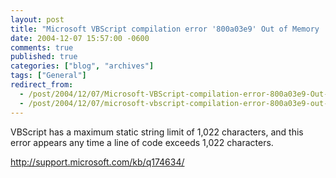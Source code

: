 ```yaml
---
layout: post
title: "Microsoft VBScript compilation error '800a03e9' Out of Memory :: VBS has a code line length limit of 1022"
date: 2004-12-07 15:57:00 -0600
comments: true
published: true
categories: ["blog", "archives"]
tags: ["General"]
redirect_from: 
  - /post/2004/12/07/Microsoft-VBScript-compilation-error-800a03e9-Out-of-Memory-VBS-has-a-code-line-length-limit-of-1022
  - /post/2004/12/07/microsoft-vbscript-compilation-error-800a03e9-out-of-memory-vbs-has-a-code-line-length-limit-of-1022
---
```

<!-- more -->
VBScript has a maximum static string limit of 1,022 characters, and this error appears any time a line of code exceeds 1,022 characters.
<P><A href="http://support.microsoft.com/kb/q174634/">http://support.microsoft.com/kb/q174634/</A></P>
